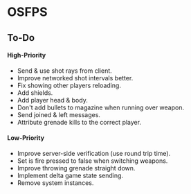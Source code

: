 # OSFPS

## To-Do

#### High-Priority

* Send & use shot rays from client.
* Improve networked shot intervals better.
* Fix showing other players reloading.
* Add shields.
* Add player head & body.
* Don't add bullets to magazine when running over weapon.
* Send joined & left messages.
* Attribute grenade kills to the correct player.

#### Low-Priority

* Improve server-side verification (use round trip time).
* Set is fire pressed to false when switching weapons.
* Improve throwing grenade straight down.
* Implement delta game state sending.
* Remove system instances.